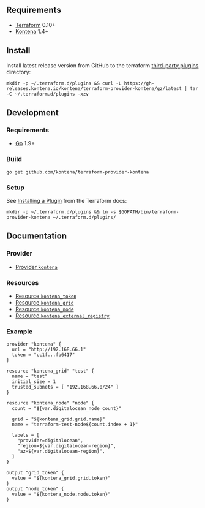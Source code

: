 ## Requirements

* [Terraform](https://www.terraform.io/downloads.html) 0.10+
* [Kontena](https://github.com/kontena/kontena) 1.4+

## Install

Install latest release version from GitHub to the terraform [third-party plugins](https://www.terraform.io/docs/configuration/providers.html#third-party-plugins) directory:

    mkdir -p ~/.terraform.d/plugins && curl -L https://gh-releases.kontena.io/kontena/terraform-provider-kontena/gz/latest | tar -C ~/.terraform.d/plugins -xzv

## Development

### Requirements

* [Go](https://golang.org/doc/install) 1.9+

### Build

    go get github.com/kontena/terraform-provider-kontena

### Setup

See [Installing a Plugin](https://www.terraform.io/docs/plugins/basics.html#installing-a-plugin) from the Terraform docs:

    mkdir -p ~/.terraform.d/plugins && ln -s $GOPATH/bin/terraform-provider-kontena ~/.terraform.d/plugins/

## Documentation

### Provider
* [Provider `kontena`](docs/provider.md)

### Resources
* [Resource `kontena_token`](docs/resource_kontena_token.md)
* [Resource `kontena_grid`](docs/resource_kontena_grid.md)
* [Resource `kontena_node`](docs/resource_kontena_node.md)
* [Resource `kontena_external_registry`](docs/resource_kontena_external_registry.md)

### Example

```
provider "kontena" {
  url = "http://192.168.66.1"
  token = "cc1f...fb6417"
}

resource "kontena_grid" "test" {
  name = "test"
  initial_size = 1
  trusted_subnets = [ "192.168.66.0/24" ]
}

resource "kontena_node" "node" {
  count = "${var.digitalocean_node_count}"

  grid = "${kontena_grid.grid.name}"
  name = "terraform-test-node${count.index + 1}"

  labels = [
    "provider=digitalocean",
    "region=${var.digitalocean-region}",
    "az=${var.digitalocean-region}",
  ]
}

output "grid_token" {
  value = "${kontena_grid.grid.token}"
}
output "node_token" {
  value = "${kontena_node.node.token}"
}
```
